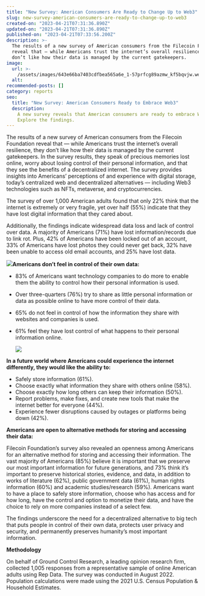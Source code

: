 ```yaml
---
title: "New Survey: American Consumers Are Ready to Change Up to Web3"
slug: new-survey-american-consumers-are-ready-to-change-up-to-web3
created-on: "2023-04-21T07:31:36.890Z"
updated-on: "2023-04-21T07:31:36.890Z"
published-on: "2023-04-21T07:33:56.200Z"
description: >-
  The results of a new survey of American consumers from the Filecoin Foundation
  reveal that — while Americans trust the internet’s overall resilience, they
  don’t like how their data is managed by the current gatekeepers.
image:
  url: >-
    /assets/images/643e66ba7403cdfbea565a6e_1-57prfcg89azmw_kf5bqvjw.webp
  alt:
recommended-posts: []
category: reports
seo:
  title: "New Survey: American Consumers Ready to Embrace Web3"
  description:
    A new survey reveals that American consumers are ready to embrace Web3.
    Explore the findings.
---
```


The results of a new survey of American consumers from the Filecoin Foundation reveal that — while Americans trust the internet’s overall resilience, they don’t like how their data is managed by the current gatekeepers. In the survey results, they speak of precious memories lost online, worry about losing control of their personal information, and that they see the benefits of a decentralized internet. The survey provides insights into Americans’ perceptions of and experience with digital storage, today’s centralized web and decentralized alternatives — including Web3 technologies such as NFTs, metaverse, and cryptocurrencies.

The survey of over 1,000 American adults found that only 22% think that the internet is extremely or very fragile, yet over half (55%) indicate that they have lost digital information that they cared about.

Additionally, the findings indicate widespread data loss and lack of control over data. A majority of Americans (71%) have lost information/records due to link rot. Plus, 42% of Americans have been locked out of an account, 33% of Americans have lost photos they could never get back, 32% have been unable to access old email accounts, and 25% have lost data.

**![](/assets/images/64423bd84574c35487fb4b5b_1-vc6fomdajgchg3me1iyhia.webp)Americans don’t feel in control of their own data:**

- 83% of Americans want technology companies to do more to enable them the ability to control how their personal information is used.

- Over three-quarters (76%) try to share as little personal information or data as possible online to have more control of their data.

- 65% do not feel in control of how the information they share with websites and companies is used.

- 61% feel they have lost control of what happens to their personal information online.

  ![](/assets/images/64423bd84574c33a49fb4b5a_1-xsdo4dupzzkp8uwbvqyymg.webp)

**In a future world where Americans could experience the internet differently, they would like the ability to:**

- Safely store information (61%).
- Choose exactly what information they share with others online (58%).
- Choose exactly how long others can keep their information (50%).
- Report problems, make fixes, and create new tools that make the internet better for everyone (44%).
- Experience fewer disruptions caused by outages or platforms being down (42%).

**Americans are open to alternative methods for storing and accessing their data:**

Filecoin Foundation’s survey also revealed an openness among Americans for an alternative method for storing and accessing their information. The vast majority of Americans (85%) believe it is important that we preserve our most important information for future generations, and 73% think it’s important to preserve historical stories, evidence, and data, in addition to works of literature (62%), public government data (61%), human rights information (60%) and academic studies/research (59%). Americans want to have a place to safely store information, choose who has access and for how long, have the control and option to monetize their data, and have the choice to rely on more companies instead of a select few.

The findings underscore the need for a decentralized alternative to big tech that puts people in control of their own data, protects user privacy and security, and permanently preserves humanity’s most important information.

**Methodology**

On behalf of Ground Control Research, a leading opinion research firm, collected 1,005 responses from a representative sample of online American adults using Rep Data. The survey was conducted in August 2022. Population calculations were made using the 2021 U.S. Census Population & Household Estimates.
